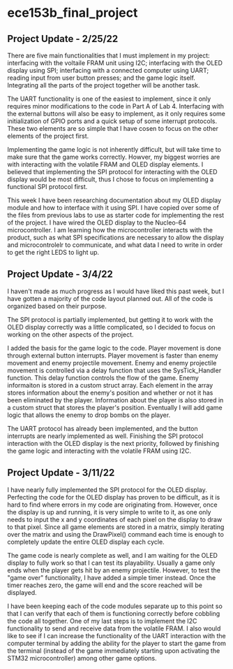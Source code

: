 # ece153b_final_project

Project Update - 2/25/22
------------------------

There are five main functionalities that I must implement in my project: interfacing with the voltaile FRAM unit using I2C; interfacing with the OLED display using SPI; interfacing with a connected computer using UART; reading input from user button presses; and the game logic itself. Integrating all the parts of the project together will be another task.

The UART functionality is one of the easiest to implement, since it only requires minor modifications to the code in Part A of Lab 4. Interfacing with the external buttons will also be easy to implement, as it only requires some initialization of GPIO ports and a quick setup of some interrupt protocols. These two elements are so simple that I have cosen to focus on the other elements of the project first.

Implementing the game logic is not inherently difficult, but will take time to make sure that the game works correctly. Howver, my biggest worries are with interacting with the volatile FRAM and OLED display elements. I believed that implementing the SPI protocol for interacting with the OLED display would be most difficult, thus I chose to focus on implementing a functional SPI protocol first.

This week I have been researching documentation about my OLED display module and how to interface with it using SPI. I have copied over some of the files from previous labs to use as starter code for implementing the rest of the project. I have wired the OLED display to the Nucleo-64 microcontroller. I am learning how the microcontroller interacts with the product, such as what SPI specifications are necessary to allow the display and microcontrolelr to communicate, and what data I need to write in order to get the right LEDS to light up.

Project Update - 3/4/22
------------------------

I haven't made as much progress as I would have liked this past week, but I have gotten a majority of the code layout planned out. All of the code is organized based on their purpose.

The SPI protocol is partially implemented, but getting it to work with the OLED display correctly was a little complicated, so I decided to focus on working on the other aspects of the project.

I added the basis for the game logic to the code. Player movement is done through external button interrupts. Player movement is faster than enemy movement and enemy projectile movement. Enemy and enemy projectile movement is controlled via a delay function that uses the SysTick_Handler function. This delay function controls the flow of the game. Enemy informaiton is stored in a custom struct array. Each element in the array stores information about the enemy's position and whether or not it has been eliminated by the player. Information about the player is also stored in a custom struct that stores the player's position. Eventually I will add game logic that allows the enemy to drop bombs on the player.

The UART protocol has already been implemented, and the button interrupts are nearly implemented as well. Finishing the SPI protocol interaction with the OLED display is the next priority, followed by finishing the game logic and interacting with the volatile FRAM using I2C.

Project Update - 3/11/22
------------------------

I have nearly fully implemented the SPI protocol for the OLED display. Perfecting the code for the OLED display has proven to be difficult, as it is hard to find where errors in my code are originating from. However, once the display is up and running, it is very simple to write to it, as one only needs to input the x and y coordinates of each pixel on the display to draw to that pixel. Since all game elements are stored in a matrix, simply iterating over the matrix and using the DrawPixel() command each time is enough to completely update the entire OLED display each cycle.

The game code is nearly complete as well, and I am waiting for the OLED display to fully work so that I can test its playability. Usually a game only ends when the player gets hit by an enemy projectile. However, to test the "game over" functionality, I have added a simple timer instead. Once the timer reaches zero, the game will end and the score reached will be displayed.

I have been keeping each of the code modules separate up to this point so that I can verify that each of them is functioning correctly before cobbling the code all together. One of my last steps is to implement the I2C functionality to send and receive data from the volatile FRAM. I also would like to see if I can increase the functionality of the UART interaction with the computer terminal by adding the ability for the player to start the game from the terminal (instead of the game immediately starting upon activating the STM32 microcontroller) among other game options.
